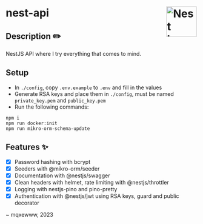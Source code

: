 # nest-api <img href="https://github.com/mqxewww/nest-api" src="https://nestjs.com/img/logo-small.svg" width="80px" alt="Nest logo" align="right">

## Description :pencil2:

NestJS API where I try everything that comes to mind.

## Setup

- In `./config`, copy `.env.example` to `.env` and fill in the values
- Generate RSA keys and place them in `./config`, must be named `private_key.pem` and `public_key.pem`
- Run the following commands:

```
npm i
npm run docker:init
npm run mikro-orm-schema-update
```

## Features :sparkles:

- [x] Password hashing with bcrypt
- [x] Seeders with @mikro-orm/seeder
- [x] Documentation with @nestjs/swagger
- [x] Clean headers with helmet, rate limiting with @nestjs/throttler
- [x] Logging with nestjs-pino and pino-pretty
- [x] Authentication with @nestjs/jwt using RSA keys, guard and public decorator

~ mqxewww, 2023
